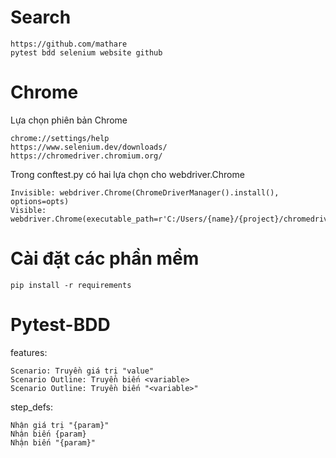 # Search
    https://github.com/mathare
    pytest bdd selenium website github

# Chrome
Lựa chọn phiên bản Chrome

    chrome://settings/help
    https://www.selenium.dev/downloads/
    https://chromedriver.chromium.org/

Trong conftest.py có hai lựa chọn cho webdriver.Chrome 

    Invisible: webdriver.Chrome(ChromeDriverManager().install(), options=opts)
    Visible: webdriver.Chrome(executable_path=r'C:/Users/{name}/{project}/chromedriver_win32/chromedriver.exe')

# Cài đặt các phần mềm
    pip install -r requirements

# Pytest-BDD
features: 

    Scenario: Truyền giá trị "value"
    Scenario Outline: Truyền biến <variable> 
    Scenario Outline: Truyền biến "<variable>"

step_defs: 

    Nhận giá trị "{param}"
    Nhận biến {param}
    Nhận biến "{param}"